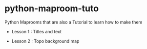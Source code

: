# python-maproom-tuto
Python Maprooms that are also a Tutorial to learn how to make them

* Lesson 1 : Titles and text

* Lesson 2 : Topo background map
